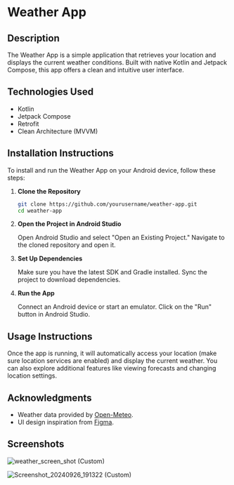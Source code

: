 # Weather App

## Description
The Weather App is a simple application that retrieves your location and displays the current weather conditions. Built with native Kotlin and Jetpack Compose, this app offers a clean and intuitive user interface.

## Technologies Used
- Kotlin
- Jetpack Compose
- Retrofit
- Clean Architecture (MVVM)

## Installation Instructions
To install and run the Weather App on your Android device, follow these steps:

1. **Clone the Repository**
   ```bash
   git clone https://github.com/yourusername/weather-app.git
   cd weather-app
2. **Open the Project in Android Studio**

    Open Android Studio and select "Open an Existing Project."
    Navigate to the cloned repository and open it.
  
 3. **Set Up Dependencies**
    
    Make sure you have the latest SDK and Gradle installed. Sync the project to download dependencies.
    
4. **Run the App**
   
    Connect an Android device or start an emulator.
    Click on the "Run" button in Android Studio.

## Usage Instructions
Once the app is running, it will automatically access your location (make sure location services are enabled) and display the current weather. You can also explore additional features like viewing forecasts and changing location settings.

## Acknowledgments
- Weather data provided by [Open-Meteo](https://open-meteo.com).
- UI design inspiration from [Figma](https://www.figma.com/design/UWIXCqgxTylb4HWrxR9dwR/Weather-%7C-App-(Community)?node-id=401-169&node-type=frame).

## Screenshots

![weather_screen_shot (Custom)](https://github.com/user-attachments/assets/93f1e33c-5486-4212-b854-567b63d65792)

![Screenshot_20240926_191322 (Custom)](https://github.com/user-attachments/assets/c633915f-bfe3-4a96-9154-1b270ec6036d)
